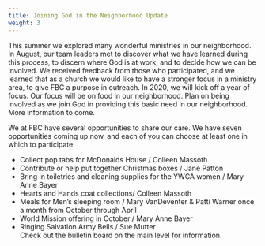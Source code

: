 ```yaml
---
title: Joining God in the Neighborhood Update
weight: 3
---
```


This summer we explored many wonderful ministries in our neighborhood. In August, our team leaders met to discover what we have learned during this process, to discern where God is at work, and to decide how we can be involved. We received feedback from those who participated, and we learned that as a church we would like to have a stronger focus in a ministry area, to give FBC a purpose in outreach. In 2020, we will kick off a year of focus. Our focus will be on food in our neighborhood. Plan on being involved as we join God in providing this basic need in our neighborhood. More information to come. 










We at FBC have several opportunities to share our care. We have seven opportunities coming up now, and each of you can choose at least one in which to participate. 


- Collect pop tabs for McDonalds House / Colleen Massoth
- Contribute or help put together Christmas boxes / Jane Patton 
- Bring in toiletries and cleaning supplies for the YWCA women / Mary Anne Bayer
- Hearts and Hands coat collections/ Colleen Massoth
- Meals for Men’s sleeping room / Mary VanDeventer & Patti Warner once a month from October through April
- World Mission offering in October / Mary Anne Bayer
- Ringing Salvation Army Bells / Sue Mutter  
Check out the bulletin board on the main level for information.
